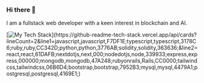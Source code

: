 ### Hi there 👋
I am a fullstack web developer with a keen interest in blockchain and AI.

[![My Tech Stack](https://github-readme-tech-stack.vercel.app/api/cards?lineCount=2&line1=javascript,javascript,F7DF1E;typescript,typescript,3178C6;ruby,ruby,CC342D;python,python,3776AB;solidity,solidity,363636;&line2=react,react,61DAFB;nextdotjs,next,000;nodedotjs,node,339933;express,express,000000;mongodb,mongodb,47A248;rubyonrails,Rails,CC0000;tailwindcss,tailwindcss,06B6D4;bootstrap,bootstrap,7952B3;mysql,mysql,4479A1;postgresql,postgresql,4169E1;)](https://github-readme-tech-stack.vercel.app/api/cards?lineCount=2&line1=javascript,javascript,F7DF1E;typescript,typescript,3178C6;ruby,ruby,CC342D;python,python,3776AB;solidity,solidity,363636;&line2=react,react,61DAFB;nextdotjs,next,000;nodedotjs,node,339933;express,express,000000;mongodb,mongodb,47A248;rubyonrails,Rails,CC0000;tailwindcss,tailwindcss,06B6D4;bootstrap,bootstrap,7952B3;mysql,mysql,4479A1;postgresql,postgresql,4169E1;)


<!--
**wenghaishi/wenghaishi** is a ✨ _special_ ✨ repository because its `README.md` (this file) appears on your GitHub profile.

Here are some ideas to get you started:

- 🔭 I’m currently working on ...
- 🌱 I’m currently learning ...
- 👯 I’m looking to collaborate on ...
- 🤔 I’m looking for help with ...
- 💬 Ask me about ...
- 📫 How to reach me: ...
- 😄 Pronouns: ...
- ⚡ Fun fact: ...
-->
